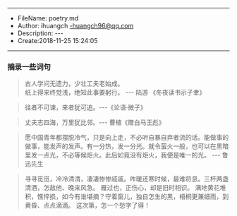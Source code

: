 ___
- FileName: poetry.md
- Author: ihuangch -huangch96@qq.com
- Description: ---
- Create:2018-11-25 15:24:05
___

### 摘录一些词句

> 古人学问无遗力，少壮工夫老始成。  
  纸上得来终觉浅，绝知此事要躬行。 --- 陆游 《冬夜读书示子聿》


> 往者不可谏，来者犹可追。---《论语·微子》

> 丈夫志四海，万里犹比邻。--- 曹植《赠白马王彪》

> 愿中国青年都摆脱冷气，只是向上走，不必听自暴自弃者流的话。能做事的做事，能发声的发声。有一分热，发一分光。就令萤火一般，也可以在黑暗里发一点光，不必等候炬火。此后如竟没有炬火，我便是唯一的光。            --- 鲁迅先生

> 寻寻觅觅，冷冷清清，凄凄惨惨戚戚。咋暖还寒时候，最难将息。三杯两盏清酒，怎敌他、晚来风急。
> 雁过也，正伤心，却是旧时相识。
> 满地黄花堆积，憔悴损，如今有谁堪摘？守着窗儿，独自怎生的黑，梧桐更兼细雨，到黄昏、点点滴滴。
> 这次第，怎一个愁字了得！
